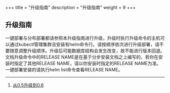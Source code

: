 +++
title = "升级指南"
description = "升级指南"
weight = 9
+++

## 升级指南

一键部署与分布部署都请参照本升级指南进行升级，升级时执行升级命令的主机可以通过kubectl管理集群且安装有helm命令行。请按顺序依次进行升级部署，请不要随意调整升级顺序。升级后可能数据库结构会发生改变，故不能进行版本回退。文档升级命令中的RELEASE NAME是在基于分步安装文档之上编写的，若你在安装时指定了其他RELEASE NAME，请以你安装时指定的RELEASE NAME为准。一键部署安装的请执行helm list命令查看RELEASE NAME。

---

1. [从0.5升级到0.6](./0.5-to-0.6)